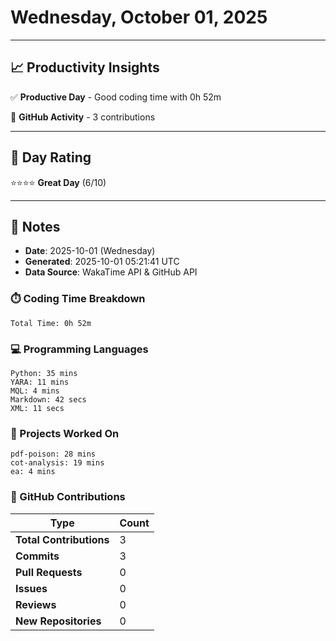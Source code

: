# Wednesday, October 01, 2025

---

## 📈 Productivity Insights

✅ **Productive Day** - Good coding time with 0h 52m

📝 **GitHub Activity** - 3 contributions

---

## 🎯 Day Rating

⭐⭐⭐⭐ **Great Day** (6/10)

---

## 📝 Notes

- **Date**: 2025-10-01 (Wednesday)
- **Generated**: 2025-10-01 05:21:41 UTC
- **Data Source**: WakaTime API & GitHub API


### ⏱️ Coding Time Breakdown

```
Total Time: 0h 52m
```

### 💻 Programming Languages

```
Python: 35 mins
YARA: 11 mins
MQL: 4 mins
Markdown: 42 secs
XML: 11 secs
```

### 📂 Projects Worked On

```
pdf-poison: 28 mins
cot-analysis: 19 mins
ea: 4 mins

```


### 🐙 GitHub Contributions

| Type | Count |
|------|-------|
| **Total Contributions** | 3 |
| **Commits** | 3 |
| **Pull Requests** | 0 |
| **Issues** | 0 |
| **Reviews** | 0 |
| **New Repositories** | 0 |

